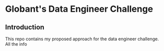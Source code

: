 # Globant's Data Engineer Challenge

## Introduction
This repo contains my proposed approach for the data engineer challenge. All the info 
